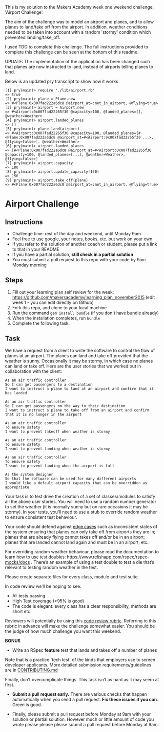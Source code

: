 This is my solution to the Makers Academy week one weekend challenge, 'Airport Challenge'.

The aim of the challenge was to model an airport and planes, and to allow planes to land/take off from the airport. In addition, weather conditions needed to be taken into account with a random 'stormy' condition which prevented landing/take_off.

I used TDD to complete this challenge. The full instructions provided to complete this challenge can be seen at the bottom of this readme.

UPDATE: The implementation of the application has been changed such that planes are now instructed to land, instead of airports telling planes to land.

Below is an updated pry transcript to show how it works.

```
[1] pry(main)> require './lib/airport.rb'
=> true
[2] pry(main)> plane = Plane.new
=> #<Plane:0x007fad222a6dc8 @airport_at=:not_in_airport, @flying=true>
[3] pry(main)> airport = Airport.new
=> #<Airport:0x007fad22265f30 @capacity=100, @landed_planes=[], @weather=Weather>
[4] pry(main)> airport.landed_planes
=> []
[5] pry(main)> plane.land(airport)
=> #<Airport:0x007fad22265f30 @capacity=100, @landed_planes=[#<Plane:0x007fad222a6dc8 @airport_at=#<Airport:0x007fad22265f30 ...>, @flying=false>], @weather=Weather>
[6] pry(main)> airport.landed_planes
=> [#<Plane:0x007fad222a6dc8 @airport_at=#<Airport:0x007fad22265f30 @capacity=100, @landed_planes=[...], @weather=Weather>, @flying=false>]
[7] pry(main)> airport.capacity
=> 100
[8] pry(main)> airport.update_capacity(150)
=> 150
[9] pry(main)> airport.take_off(plane)
=> #<Plane:0x007fad222a6dc8 @airport_at=:not_in_airport, @flying=true>
```



Airport Challenge
=================

Instructions
---------

* Challenge time: rest of the day and weekend, until Monday 9am
* Feel free to use google, your notes, books, etc. but work on your own
* If you refer to the solution of another coach or student, please put a link to that in your README
* If you have a partial solution, **still check in a partial solution**
* You must submit a pull request to this repo with your code by 9am Monday morning

Steps
-------

1. Fill out your learning plan self review for the week: https://github.com/makersacademy/learning_plan_november2015 (edit week 1 - you can edit directly on Github)
2. Fork this repo, and clone to your local machine
3. Run the command `gem install bundle` (if you don't have bundle already)
4. When the installation completes, run `bundle`
3. Complete the following task:

Task
-----

We have a request from a client to write the software to control the flow of planes at an airport. The planes can land and take off provided that the weather is sunny. Occasionally it may be stormy, in which case no planes can land or take off.  Here are the user stories that we worked out in collaboration with the client:

```
As an air traffic controller
So I can get passengers to a destination
I want to instruct a plane to land at an airport and confirm that it has landed

As an air traffic controller
So I can get passengers on the way to their destination
I want to instruct a plane to take off from an airport and confirm that it is no longer in the airport

As an air traffic controller
To ensure safety
I want to prevent takeoff when weather is stormy

As an air traffic controller
To ensure safety
I want to prevent landing when weather is stormy

As an air traffic controller
To ensure safety
I want to prevent landing when the airport is full

As the system designer
So that the software can be used for many different airports
I would like a default airport capacity that can be overridden as appropriate
```

Your task is to test drive the creation of a set of classes/modules to satisfy all the above user stories. You will need to use a random number generator to set the weather (it is normally sunny but on rare occasions it may be stormy). In your tests, you'll need to use a stub to override random weather to ensure consistent test behaviour.

Your code should defend against [edge cases](http://programmers.stackexchange.com/questions/125587/what-are-the-difference-between-an-edge-case-a-corner-case-a-base-case-and-a-b) such as inconsistent states of the system ensuring that planes can only take off from airports they are in; planes that are already flying cannot takes off and/or be in an airport; planes that are landed cannot land again and must be in an airport, etc.

For overriding random weather behaviour, please read the documentation to learn how to use test doubles: https://www.relishapp.com/rspec/rspec-mocks/docs . There’s an example of using a test double to test a die that’s relevant to testing random weather in the test.

Please create separate files for every class, module and test suite.

In code review we'll be hoping to see:

* All tests passing
* High [Test coverage](https://github.com/makersacademy/course/blob/master/pills/test_coverage.md) (>95% is good)
* The code is elegant: every class has a clear responsibility, methods are short etc.

Reviewers will potentially be using this [code review rubric](docs/review.md).  Referring to this rubric in advance will make the challenge somewhat easier.  You should be the judge of how much challenge you want this weekend.

**BONUS**

* Write an RSpec **feature** test that lands and takes off a number of planes

Note that is a practice 'tech test' of the kinds that employers use to screen developer applicants.  More detailed submission requirements/guidelines are in [CONTRIBUTING.md](CONTRIBUTING.md)

Finally, don’t overcomplicate things. This task isn’t as hard as it may seem at first.

* **Submit a pull request early.**  There are various checks that happen automatically when you send a pull request.  **Fix these issues if you can**.  Green is good.

* Finally, please submit a pull request before Monday at 9am with your solution or partial solution.  However much or little amount of code you wrote please please please submit a pull request before Monday at 9am.
